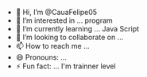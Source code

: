 - 👋 Hi, I’m @CauaFelipe05
- 👀 I’m interested in ... program
- 🌱 I’m currently learning ... Java Script
- 💞️ I’m looking to collaborate on ...
- 📫 How to reach me ...
- 😄 Pronouns: ...
- ⚡ Fun fact: ... I'm trainner level

<!---
CauaFelipe05/CauaFelipe05 is a ✨ special ✨ repository because its `README.md` (this file) appears on your GitHub profile.
You can click the Preview link to take a look at your changes.
--->
